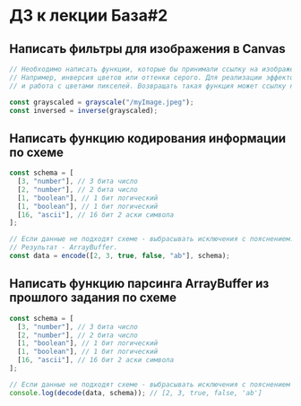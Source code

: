 # ДЗ к лекции База#2

## Написать фильтры для изображения в Canvas

```js
// Необходимо написать функции, которые бы принимали ссылку на изображение или canvas и применяла бы к нему один из эффектов.
// Например, инверсия цветов или оттенки серого. Для реализации эффектов, необходимо использовать методы Canvas getImageData/putImageData
// и работа с цветами пикселей. Возвращать такая функция может ссылку на Canvas или ImageData.

const grayscaled = grayscale("/myImage.jpeg");
const inversed = inverse(grayscaled);
```

## Написать функцию кодирования информации по схеме

```js
const schema = [
  [3, "number"], // 3 бита число
  [2, "number"], // 2 бита число
  [1, "boolean"], // 1 бит логический
  [1, "boolean"], // 1 бит логический
  [16, "ascii"], // 16 бит 2 аски символа
];

// Если данные не подходят схеме - выбрасывать исключения с пояснением.
// Результат - ArrayBuffer.
const data = encode([2, 3, true, false, "ab"], schema);
```

## Написать функцию парсинга ArrayBuffer из прошлого задания по схеме

```js
const schema = [
  [3, "number"], // 3 бита число
  [2, "number"], // 2 бита число
  [1, "boolean"], // 1 бит логический
  [1, "boolean"], // 1 бит логический
  [16, "ascii"], // 16 бит 2 аски символа
];

// Если данные не подходят схеме - выбрасывать исключения с пояснением
console.log(decode(data, schema)); // [2, 3, true, false, 'ab']
```
